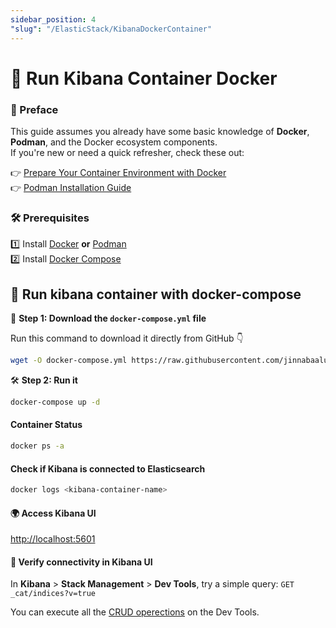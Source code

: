 ```yaml
---
sidebar_position: 4
"slug": "/ElasticStack/KibanaDockerContainer"
---
```

# 🐳 Run Kibana Container Docker

### 📘 Preface

This guide assumes you already have some basic knowledge of **Docker**, **Podman**, and the Docker ecosystem components.  
If you're new or need a quick refresher, check these out:

👉 [Prepare Your Container Environment with Docker](https://docs.docker.com/get-started/#prepare-your-docker-environment)  
👉 [Podman Installation Guide](https://podman.io/docs/installation)

### 🛠️ Prerequisites

1️⃣ Install [Docker](https://docs.docker.com/install/linux/docker-ce/ubuntu/) **or** [Podman](https://podman.io/docs/installation)  
2️⃣ Install [Docker Compose](https://docs.docker.com/compose/install/)


##  🐳 Run kibana container with docker-compose

📄 **Step 1: Download the `docker-compose.yml` file**

Run this command to download it directly from GitHub 👇

```bash
wget -O docker-compose.yml https://raw.githubusercontent.com/jinnabaalu/ELKOperations/refs/heads/main/kibana/docker-compose.yml
```

🛠️ **Step 2: Run it**

```bash
docker-compose up -d
```

#### Container Status

```bash
docker ps -a
```

####  Check if Kibana is connected to Elasticsearch
```bash
docker logs <kibana-container-name>
```

#### 🌍 Access Kibana UI

[http://localhost:5601](http://localhost:5601)

#### 🧪 Verify connectivity in Kibana UI

In **Kibana** > **Stack Management** > **Dev Tools**, try a simple query: `GET _cat/indices?v=true`

You can execute all the [CRUD operections](/UPDATE_VALUE) on the Dev Tools. 
